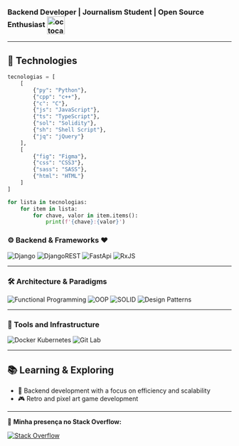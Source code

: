 


### Backend Developer | Journalism Student | Open Source Enthusiast <img src="https://github.com/user-attachments/assets/f20d7337-703d-48f6-a65e-9806e75c16bf" alt="octocat" width="40" style="vertical-align: middle;"/>

---

## 🚀 Technologies 
```python
tecnologias = [
    [
        {"py": "Python"},
        {"cpp": "c++"},
        {"c": "C"},
        {"js": "JavaScript"},
        {"ts": "TypeScript"},
        {"sol": "Solidity"},
        {"sh": "Shell Script"},
        {"jq": "jQuery"}
    ],
    [
        {"fig": "Figma"},
        {"css": "CSS3"},
        {"sass": "SASS"},
        {"html": "HTML"}
    ]
]

for lista in tecnologias:
    for item in lista:
        for chave, valor in item.items():
            print(f'{chave}:{valor}')
```

### ⚙️ Backend & Frameworks  ❤️
![Django](https://img.shields.io/badge/Django-092E20?style=for-the-badge&logo=django&logoColor=white)
![DjangoREST](https://img.shields.io/badge/Django%20REST%20Framework-FF1709?style=for-the-badge&logo=django&logoColor=white)
![FastApi](https://img.shields.io/badge/FastAPI-009688.svg?style=for-the-badge&logo=FastAPI&logoColor=white)
![RxJS](https://img.shields.io/badge/RxJS-B7178C?style=for-the-badge&logo=reactivex&logoColor=white)


---

### 🛠 Architecture & Paradigms
![Functional Programming](https://img.shields.io/badge/-λ%20Functional%20Programming-8A2BE2?style=for-the-badge) ![OOP](https://img.shields.io/badge/-🧩%20OOP-007ACC?style=for-the-badge)
![SOLID](https://img.shields.io/badge/-🔶%20SOLID%20PRINCIPLES-007ACC?style=for-the-badge)
![Design Patterns](https://img.shields.io/badge/-🎭%20Design%20Patterns-4B0082?style=for-the-badge)

---

 ### 🚀 Tools and Infrastructure                              
![Docker Kubernetes](https://img.shields.io/badge/Docker-2496ED.svg?style=for-the-badge&logo=Docker&logoColor=white)  ![Git Lab](https://img.shields.io/badge/GitLab-FC6D26.svg?style=for-the-badge&logo=GitLab&logoColor=white)

---

## 📚 Learning & Exploring 
- 🔧 Backend development with a focus on efficiency and scalability  
- 🎮 Retro and pixel art game development

---

📌 **Minha presença no Stack Overflow:**        

[![Stack Overflow](https://img.shields.io/badge/Stack_Overflow-FE7A16?style=for-the-badge&logo=stack-overflow&logoColor=white)](https://es.stackoverflow.com/users/329668/cardosource)


